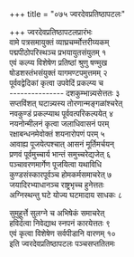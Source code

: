 +++
title = "०७५ ज्वरदेवप्रतिष्ठापटलः"

+++
ज्वरदेवप्रतिष्ठापटलप्रारंभः    
वामे पत्रसमायुक्तं व्याघ्रचर्म्मोत्तरीय्यकम्  
पद्मपीठोपरिस्थञ्च प्रभयायुतसंयुतम्  १  
एवं कल्प्य विशेषेण प्रतिष्ठां श्रुणु षण्मुख  
षोडशस्तंभसंयुक्तं यागमण्टपमुत्तमम्  २  
पूर्ववद्वेदिकां कृत्वा उपवेदिं प्रकल्प्य च  
--------------- दशकुम्भान्न्यसेत्ततः  ३  
सप्तविंशत् घटान्न्यस्य तोरणान्मङ्गळांश्चरेत्  
नवकुण्डं प्रकल्प्याथ पूर्ववत्परिकल्पयेत्  ४  
नयनोन्मीलनं कृत्वा जलाधिवासनं परम्  
रक्षाबन्धनमेवोक्तं शयनारोपणं परम्  ५  
आवाह्य पूजयेत्पश्चात् आसनं मूर्तिमर्चयन्  
प्रणवं पूर्वमुच्चार्य भान्तं समुच्चरेद्यजेत्  ६  
पञ्चावरणमार्गेण पूजयित्वा यथाविधि  
कुण्डसंस्कारपूर्वञ्च होमकर्मसमाचरेत्  ७  
जयादिरभ्याधानञ्च राष्ट्रभृच्च हुनेत्ततः  
अग्निस्थन्तु घटे योज्य घटमादाय साधकः  ८  

सुमुहूर्त्ते सुलग्ने च अभिषेकं समाचरेत्  
हविर्दत्वा निवेद्याथ स्नपनं कारयेत्ततः  ९  
एवं कृत्वा विशेषेण सर्वपीडानि वारणम्  १०  
इति ज्वरदेवप्रतिष्ठापटलः पञ्चसप्ततितमः  
